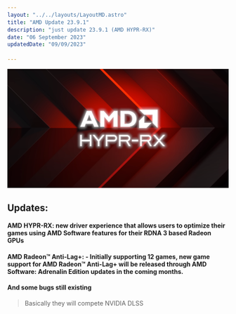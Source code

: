 ```yaml
---
layout: "../../layouts/LayoutMD.astro"
title: "AMD Update 23.9.1"
description: "just update 23.9.1 (AMD HYPR-RX)"
date: "06 September 2023"
updatedDate: "09/09/2023"

---
```

!["RNNOISE"](./cover.png)

## Updates:
#### **AMD HYPR-RX:** new driver experience that allows users to optimize their games using AMD Software features for their RDNA 3 based Radeon GPUs

#### **AMD Radeon™ Anti-Lag+:** - Initially supporting 12 games, new game support for AMD Radeon™ Anti-Lag+ will be released through AMD Software: Adrenalin Edition updates in the coming months. 

#### **And some bugs still existing**

>Basically they will compete NVIDIA DLSS 


